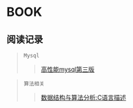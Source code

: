 BOOK
===

阅读记录
--

>`Mysql`  
>><a href='http://note.youdao.com/noteshare?id=557e79059835e058480b5f9aed204875&sub=5D3FB88A66F54C21859DED1CABD795BD'>高性能mysql第三版</a>  


>`算法相关`  
>><a href='http://note.youdao.com/noteshare?id=3ae91c6fb9eff31c3b686f5dba1cbc05&sub=C7FD84BC2BA247D0ADC856D508012B74'>数据结构与算法分析:C语言描述</a>  



